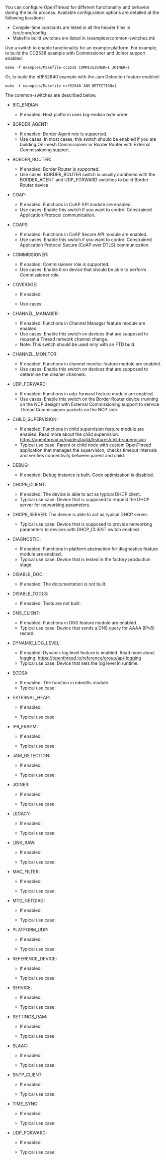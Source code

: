 You can configure OpenThread for different functionality and behavior during the build process.
Available configuration options are detailed at the following locations:
 - Compile-time constants	are listed in all the header files in /src/core/config
 - Makefile build switches are listed in /examples/common-switches.mk

Use a switch to enable functionality for an example platform.
For example, to build the CC2538 example with Commissioner and Joiner support enabled:
```
make -f examples/Makefile-cc2538 COMMISSIONER=1 JOINER=1
```
Or, to build the nRF52840 example with the Jam Detection feature enabled:
```
make -f examples/Makefile-nrf52840 JAM_DETECTION=1
```

The common-switches are described below.

 - BIG_ENDIAN:
    - If enabled:
Host platform uses big-endian byte order

 - BORDER_AGENT:
    - If enabled:
Border Agent role is supported.
    - Use cases:
In most cases, this switch should be enabled if you are building On-mesh Commissioner or Border Router with External Commissioning support.

 - BORDER_ROUTER:
    - If enabled:
Border Router is supported.
    - Use cases:
BORDER_ROUTER switch is usually combined with the BORDER_AGENT and UDP_FORWARD switches to build Border Router device.

 - COAP:
    - If enabled:
 Functions in CoAP API module are enabled.
    - Use cases:
 Enable this switch if you want to control Constrained Application Protocol communication.

  - COAPS:
    - If enabled:
 Functions in CoAP Secure API module are enabled.
    - Use cases:
 Enable this switch if you want to control Constrained Application Protocol Secure (CoAP over DTLS) communication.

 - COMMISSIONER:
    - If enabled:
 Commissioner role is supported.
    - Use cases:
 Enable it on device that should be able to perform Commissioner role.

 - COVERAGE:
    - If enabled:

    - Use cases:

 - CHANNEL_MANAGER:
    - If enabled:
Functions in Channel Manager feature module are enabled.
    - Use cases:
Enable this switch on devices that are supposed to request a Thread network channel change.
    - Note:
This switch should be used only with an FTD buld.

 - CHANNEL_MONITOR:
    - If enabled:
Functions in channel monitor feature module are enabled.
    - Use cases:
 Enable this switch on devices that are supposed to determine the cleaner channels.

 - UDP_FORWARD:
    - If enabled:
Functions in udp-forward feature module are enabled.
    - Use cases:
Enable this switch on the Border Router device (running on the NCP design) with External Commissioning support
to service Thread Commissioner packets on the NCP side.

 - CHILD_SUPERVISION:
      - If enabled:
Functions in child supervision feature module are enabled.
Read more about the child supervision:
https://openthread.io/guides/build/features/child-supervision
      - Typical use case:
Parent or child node with custom OpenThread application that manages the supervision, checks timeout intervals and verifies connectivity between parent and child.

- DEBUG:
   - If enabled:
Debug instance is built. Code optimization is disabled.

- DHCP6_CLIENT:
   - If enabled:
The device is able to act as typical DHCP client.
   - Typical use case:
Device that is supposed to request the DHCP server for networking parameters.

- DHCP6_SERVER:
The device is able to act as typical DHCP server.
   - Typical use case:
Device that is supposed to provide networking parameters to devices with DHCP_CLIENT switch enabled.

 - DIAGNOSTIC:
      - If enabled:
 Functions in platform abstraction for diagnostics feature module are enabled.
      - Typical use case:
Device that is tested in the factory production stage.

- DISABLE_DOC:
   - If enabled:
The documentation is not built.

- DISABLE_TOOLS:
   - If enabled:
Tools are not built.

- DNS_CLIENT:
   - If enabled:
Functions in DNS feature module are enabled.
   - Typical use case:
Device that sends a DNS query for AAAA (IPv6) record.

- DYNAMIC_LOG_LEVEL:
   - If enabled:
Dynamic log level feature is enabled.
Read more about logging:
https://openthread.io/reference/group/api-logging
   - Typical use case:
Device that sets the log level in runtime.

- ECDSA:
   - If enabled:
The function in mbedtls module
   - Typical use case:

- EXTERNAL_HEAP:
   - If enabled:

   - Typical use case:

- IP6_FRAGM:
   - If enabled:

   - Typical use case:

- JAM_DETECTION:
   - If enabled:

   - Typical use case:

- JOINER:
   - If enabled:

   - Typical use case:

- LEGACY:
   - If enabled:

   - Typical use case:

- LINK_RAW:
   - If enabled:

   - Typical use case:

- MAC_FILTER:
   - If enabled:

   - Typical use case:

- MTD_NETDIAG:
   - If enabled:

   - Typical use case:

- PLATFORM_UDP:
   - If enabled:

   - Typical use case:


- REFERENCE_DEVICE:
   - If enabled:

   - Typical use case:

- SERVICE:
   - If enabled:

   - Typical use case:

- SETTINGS_RAM:
   - If enabled:

   - Typical use case:

- SLAAC:
   - If enabled:

   - Typical use case:

- SNTP_CLIENT:
   - If enabled:

   - Typical use case:

- TIME_SYNC:
   - If enabled:

   - Typical use case:

- UDP_FORWARD:
   - If enabled:

   - Typical use case:
